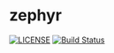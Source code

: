 # zephyr

[![LICENSE](https://img.shields.io/github/license/firescry/zephyr.svg)](LICENSE)
[![Build Status](https://travis-ci.com/firescry/zephyr.svg?branch=master)](https://travis-ci.com/firescry/zephyr)
